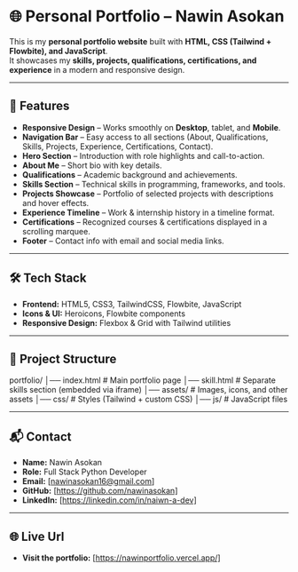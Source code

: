 # 🌐 Personal Portfolio – Nawin Asokan

This is my **personal portfolio website** built with **HTML, CSS (Tailwind + Flowbite), and JavaScript**.  
It showcases my **skills, projects, qualifications, certifications, and experience** in a modern and responsive design.

---

## 🚀 Features

- **Responsive Design** – Works smoothly on **Desktop**, tablet, and **Mobile**.
- **Navigation Bar** – Easy access to all sections (About, Qualifications, Skills, Projects, Experience, Certifications, Contact).
- **Hero Section** – Introduction with role highlights and call-to-action.
- **About Me** – Short bio with key details.
- **Qualifications** – Academic background and achievements.
- **Skills Section** – Technical skills in programming, frameworks, and tools.
- **Projects Showcase** – Portfolio of selected projects with descriptions and hover effects.
- **Experience Timeline** – Work & internship history in a timeline format.
- **Certifications** – Recognized courses & certifications displayed in a scrolling marquee.
- **Footer** – Contact info with email and social media links.

---

## 🛠️ Tech Stack

- **Frontend:** HTML5, CSS3, TailwindCSS, Flowbite, JavaScript  
- **Icons & UI:** Heroicons, Flowbite components  
- **Responsive Design:** Flexbox & Grid with Tailwind utilities  

---

## 📂 Project Structure

portfolio/
│── index.html # Main portfolio page
│── skill.html # Separate skills section (embedded via iframe)
│── assets/ # Images, icons, and other assets
│── css/ # Styles (Tailwind + custom CSS)
│── js/ # JavaScript files


---

## 📬 Contact

- **Name:** Nawin Asokan  
- **Role:** Full Stack Python Developer  
- **Email:** [nawinasokan16@gmail.com]  
- **GitHub:** [https://github.com/nawinasokan] 
- **LinkedIn:** [https://linkedin.com/in/naiwn-a-dev]  

---

## 🌐 Live Url
- **Visit the portfolio:** [https://nawinportfolio.vercel.app/]

